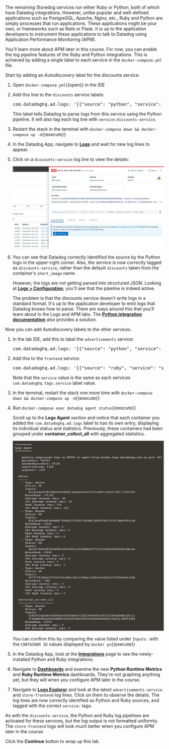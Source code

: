 The remaining Storedog services run either Ruby or Python, both of which have Datadog integrations. However, unlike popular and well-defined applications such as PostgreSQL, Apache, Nginx, etc., Ruby and Python are simply processes that run applications. These applications might be your own, or frameworks such as Rails or Flask. It is up to the application developers to instrument these applications to talk to Datadog using Application Performance Monitoring (APM).

You'll learn more about APM later in this course. For now, you can enable the log pipeline features of the Ruby and Python integrations. This is achieved by adding a single label to each service in the `docker-compose.yml` file.

Start by adding an Autodiscovery label for the discounts service:

1. Open `docker-compose.yml`{{open}} in the IDE

2. Add this line to the `discounts` service labels:

   <pre class="file" data-filename="docker-compose.yml" data-target="insert" data-marker="# discounts log label here">
   com.datadoghq.ad.logs: '[{"source": "python", "service": "discounts-service"}]'</pre>

   This label tells Datadog to parse logs from this service using the Python pipeline. It will also tag each log line with `service:discounts-service`.

3. Restart the stack in the terminal with `docker-compose down && docker-compose up -d`{{execute}}

4. In the Datadog App, navigate to <a href="https://app.datadoghq.com/logs" target="_datadog">**Logs**</a> and wait for new log lines to appear.

5. Click on a `discounts-service` log line to view the details:

    ![Discounts service post log integration](./assets/discounts-post-log-integration.png)

6. You can see that Datadog correctly identified the source by the Python logo in the upper-right corner. Also, the service is now correctly tagged as `discounts-service`, rather than the default `discounts` taken from the container's `short_image` name.

    However, the logs are not getting parsed into structured JSON. Looking at <a href="https://app.datadoghq.com/logs/pipelines" target="_datadog">**Logs > Configuration**</a>, you'll see that the pipeline is indeed active. 

    The problem is that the discounts service doesn't write logs in a standard format. It's up to the application developer to emit logs that Datadog knows how to parse. There are ways around this that you'll learn about in the Logs and APM labs. The <a href="https://docs.datadoghq.com/logs/log_collection/python/?tab=jsonlogformatter" target="_blank">**Python integration documentation**</a> also provides a solution. 

Now you can add Autodiscovery labels to the other services.

1. In the lab IDE, add this to label the `advertisements` service:
    <pre class="file" data-filename="docker-compose.yml" data-target="insert" data-marker="# advertisements log label here">
   com.datadoghq.ad.logs: '[{"source": "python", "service": "advertisements-service"}]'</pre>

2. Add this to the `frontend` service:
    <pre class="file" data-filename="docker-compose.yml" data-target="insert" data-marker="# frontend log label here">
   com.datadoghq.ad.logs: '[{"source": "ruby", "service": "store-frontend"}]'</pre>
    
    Note that the `service` value is the same as each services `com.datadoghq.tags.service` label value.

3. In the terminal, restart the stack one more time with `docker-compose down && docker-compose up -d`{{execute}}

4. Run `docker-compose exec datadog agent status`{{execute}}

    Scroll up to the **Logs Agent** section and notice that each container you added the `com.datadoghq.ad.logs` label to has its own entry, displaying its individual status and statistics. Previously, these containers had been grouped under **container_collect_all** with aggregated statistics.

    ![Individual container log entries](./assets/individual_log_checks.png)

    You can confirm this by comparing the value listed under `Inputs:` with the `CONTAINER ID` values displayed by `docker ps`{{execute}}

5. In the Datadog App, look at the <a href="https://app.datadoghq.com/account/settings#integrations" target="_datadog">**Integrations**</a> page to see the newly-installed Python and Ruby integrations.

6. Navigate to <a href="https://app.datadoghq.com/dashboard/lists" target="_datadog">**Dashboards**</a> and examine the new **Python Runtime Metrics** and **Ruby Runtime Metrics** dashboards. They're not graphing anything yet, but they will when you configure APM later in the course.

7. Navigate to <a href="https://app.datadoghq.com/logs" target="_datadog">**Logs Explorer**</a> and look at the latest `advertisements-service` and `store-frontend` log lines. Click on them to observe the details. The log lines are now correctly identified as Python and Ruby sources, and tagged with the correct `service:` tags. 

As with the `discounts-service`, the Python and Ruby log pipelines are activated for these services, but the log output is not formatted uniformly. The `store-frontend` logs will look much better when you configure APM later in the course.

Click the **Continue** button to wrap up this lab.
